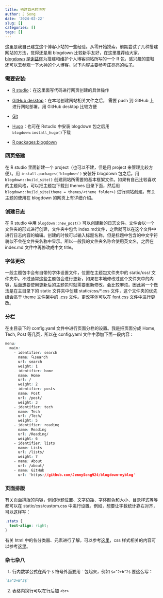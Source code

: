 ```yaml
---
title: 搭建自己的博客
author: J Song
date: '2024-02-22'
slug: []
categories: []
tags: []
---
```


这里是我自己建立这个博客小站的一些经验。从零开始摸索，前期尝试了几种搭建网站的方法，觉得还是用 blogdown 比较新手友好，在这里推荐给大家。[blogdown](https://bookdown.org/yihui/blogdown/get-started.html) 是[谢益辉](https://yihui.org)为搭建和维护个人博客网站所写的一个 R 包，感兴趣的童鞋还可以去参观一下大神的个人博客。以下内容主要参考庄亮亮的[帖子](https://cosx.org/2022/03/build-blog-step-by-step/)。

### 需要安装: 
- [R studio](https://posit.co/download/rstudio-desktop/)：在这里面写代码进行网页创建的具体操作

- [GitHub desktop](https://desktop.github.com)：在本地创建网站相关文件之后， 需要 push 到 GitHub 上进行网站部署。用 GitHub desktop 比较方便

- [Git](https://git-scm.com/book/en/v2/Getting-Started-Installing-Git)

- [Hugo](https://www.gohugo.org/doc/tutorials/installing-on-windows/)：也可在 Rstudio 中安装 blogdown 包之后用`blogdown:install_hugo()`下载

- [R packages:blogdown](https://bookdown.org/yihui/blogdown/get-started.html)

### 网页搭建

在 R studio 里面新建一个 project（也可以不建，但是用 project 来管理比较方便）。用 `install.packages('blogdown')` 安装好 blogdown 包之后，用 `blogdown::build_site()` 创建网站所需要的基本框架文件。如果有自己比较喜欢的主题风格，可以把主题包下载到 themes 目录下面，然后用 `blogdown::build_site(theme = themes/<theme folder>)` 进行网站创建。有关主题的使用在 blogdown 的网页上有详细介绍。

### 创建日志

在 R studio 中用 `blogdown::new_post()` 可以创建新的日志文件。文件会以一个文件夹的形式进行创建，文件夹中包含 index.md文件，之后就可以在这个文件中进行日志内容的编辑。创建的时候可以输入标题名称，但是标题中包含的中文字符貌似不会在文件夹名称中显示。所以一般我的文件夹名称会使用英文名，之后在 index.md 文件中再修改成中文 title。 

### 字体更改

一般主题包中会有自带的字体设置文件，位置在主题包文件夹中的 static/css/ 文件夹中。不过通常这些主题包会进行更新，如果在本地修改过这个文件夹中的内容，后面想要使用更新后的主题包时就需要重新修改，会比较麻烦。因此另一个做法是在主目录下的 static 文件夹中创建 static/css/*.css 文件，这个文件夹的优先级会高于 theme 文件架中的 .css 文件。更改字体可以在 font.css 文件中进行更改。


### 分栏

在主目录下的 config.yaml 文件中进行页面分栏的设置。我是把页面分成 Home, Tech, Post 等几页，所以在 config.yaml 文件中添加下面一段内容：
``` css
menu:
  main:
    - identifier: search
      name: 🔍search
      url: search
      weight: 1
    - identifier: home
      name: Home
      url: /
      weight: 2
    - identifier: posts
      name: Post
      url: /post/
      weight: 3
    - identifier: tech
      name: Tech
      url: /Tech/
      weight: 5
    - identifier: reading
      name: Reading
      url: /Reading/
      weight: 6
    - identifier: lists
      name: Lists
      url: /lists/
      weight: 7
    - name: About
      url: /about/
    - name: GitHub
      url: 'https://github.com/JennySong924/blogdown-myblog'
```

### 页面排版

有关页面排版的内容，例如标题位置、文字边距、字体颜色和大小、目录样式等等都可以在 static/css/custom.css 中进行设置。例如，想要让字数统计靠右对齐，可以这样写：
``` css
.stats {
  text-align: right;
}
```
有关 html 中的各分类器、元素进行了解，可以参考[这里](https://www.w3school.com.cn/tags/html_ref_byfunc.asp)，css 样式相关的内容可以参考[这里](https://www.w3school.com.cn/cssref/index.asp)。


### 杂七杂八

1. 行内数学公式在两个 `$` 符号外面要用 \` 包起来，例如 `$a^2+b^2$` 要这么写：
``` markdown
`$a^2+b^2$`
```


2. 表格内换行可以在行后加 `<br>`





